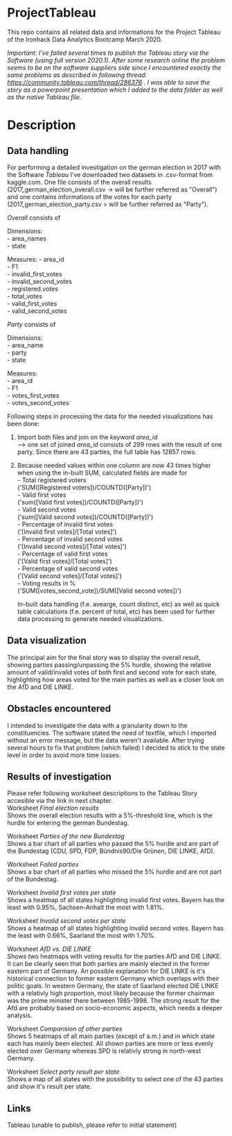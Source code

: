 # ProjectTableau

This repo contains all related data and informations for the Project Tableau of the Ironhack Data Analytics Bootcamp March 2020.

_Important: I've failed several times to publish the Tableau story via the Software (using full version 2020.1). After some research online the problem seems to be on the software suppliers side since I encountered exactly the same problems as described in following thread: https://community.tableau.com/thread/286376 . I was able to save the story as a powerpoint presentation which I added to the data folder as well as the native Tableau file._

# Description
## Data handling

For performing a detailed investigation on the german election in 2017 with the Software _Tableau_ I've downloaded two datasets in .csv-format from kaggle.com. One file consists of the overall results (2017_german_election_overall.csv -> will be further referred as "Overall") and one contains informations of the votes for each party (2017_german_election_party.csv > will be further referred as "Party"). 

_Overall_ consists of

  Dimensions: <br />
    - area_names <br />
    - state <br />

  Measures:
    - area_id <br />
    - F1 <br />
    - invalid_first_votes <br />
    - invalid_second_votes <br />
    - registered.votes <br />
    - total_votes <br />
    - valid_first_votes <br />
    - valid_second_votes <br />
    
 _Party_ consists of <br />

  Dimensions: <br />
    - area_name <br />
    - party <br />
    - state <br />

  Measures: <br />
    - area_id <br />
    - F1 <br />
    - votes_first_votes <br />
    - votes_second_votes <br />

Following steps in processing the data for the needed visualizations has been done: <br />
  1. Import both files and join on the keyword _area_id_  <br />
      --> one set of joined _area_id_ consists of 299 rows with the result of one party. Since there are 43 parties, the full table has 12857 rows. <br />
  2. Because needed values within one column are now 43 times higher when using the in-built SUM, calculated fields are made for <br />
          - Total registered voters <br />            ('SUM([Registered voters])/COUNTD([Party])') <br />
          - Valid first votes     <br />              ('sum([Valid first votes])/COUNTD([Party])') <br />
          - Valid second votes    <br />              ('sum([Valid second votes])/COUNTD([Party])') <br />
          - Percentage of invalid first votes <br />  ('[Invalid first votes]/[Total votes]') <br />
          - Percentage of invalid second votes <br /> ('[Invalid second votes]/[Total votes]') <br />
          - Percentage of valid first votes  <br />   ('[Valid first votes]/[Total votes]') <br />
          - Percentage of valid second votes <br />   ('[Valid second votes]/[Total votes]') <br />
          - Voting results in %         <br />        ('SUM([votes_second_vote])/SUM([Valid second votes])') <br />
  
      In-built data handling (f.e. avearge, count distinct, etc) as well as quick table calculations (f.e. percent of total, etc) has been used for further data processing to generate needed visualizations.
      
## Data visualization
The principal aim for the final story was to display the overall result, showing parties passing/unpassing the 5% hurdle, showing the relative amount of valid/invalid votes of both first and second vote for each state, highlighting how areas voted for the main parties as well as a closer look on the AfD and DIE LINKE.

## Obstacles encountered
I intended to investigate the data with a granularity down to the constituencies. The software stated the need of textfile, which I imported without an error message, but the data weren't available. After trying several hours to fix that problem (which failed) I decided to stick to the state level in order to avoid more time losses.

## Results of investigation
Please refer following worksheet descriptions to the Tableau Story accesible via the link in next chapter. <br />
Worksheet _Final election results_ <br />
    Shows the overall election results with a 5%-threshold line, which is the hurdle for entering the german Bundestag.
   
Worksheet _Parties of the new Bundestag_ <br />
    Shows a bar chart of all parties who passed the 5% hurdle and are part of the Bundestag (CDU, SPD, FDP, Bündnis90/Die Grünen, DIE LINKE, AfD).
    
Worksheet _Failed parties_ <br />
    Shows a bar chart of all parties who missed the 5% hurdle and are not part of the Bundestag.
    
Worksheet _Invalid first votes per state_ <br />
    Shows a heatmap of all states highlighting invalid first votes. Bayern has the least with 0.95%, Sachsen-Anhalt the most with 1.81%.
 
Worksheet _Invalid second votes per state_ <br />
    Shows a heatmap of all states highlighting invalid second votes. Bayern has the least with 0.66%, Saarland the most with 1.70%.
 
Worksheet _AfD vs. DIE LINKE_ <br />
    Shows two heatmaps with voting results for the parties AfD and DIE LINKE. It can be clearly seen that both parties are mainly elected in the former eastern part of Germany. An possible explanation for DIE LINKE is it's historical connection to former eastern Germany which overlaps with their politic goals. In western Germany,  the state of Saarland elected DIE LINKE with a relativly high proportion, most likely because the former chairman was the prime minister there between 1985-1998. The strong result for the Afd are probably based on socio-economic aspects, which needs a deeper analysis.
    
Worksheet _Comparision of other parties_ <br />
    Shows 5 heatmaps of all main parties (except of a.m.) and in which state each has mainly been elected. All shown parties are more or less evenly elected over Germany whereas SPD is relativly strong in north-west Germany.
    

Worksheet _Select party result per state_ <br />
    Shows a map of all states with the possibility to select one of the 43 parties and show it's result per state.

## Links
Tableau (unable to publish, please refer to initial statement)

